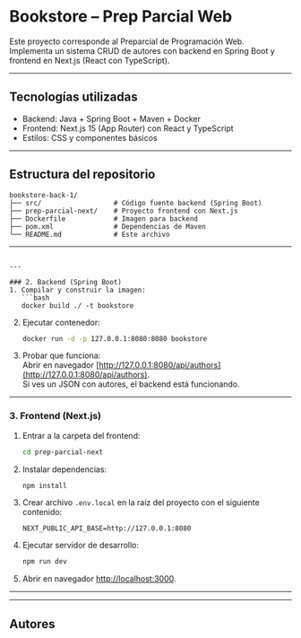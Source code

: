 # Bookstore – Prep Parcial Web

Este proyecto corresponde al Preparcial de Programación Web.  
Implementa un sistema CRUD de autores con backend en Spring Boot y frontend en Next.js (React con TypeScript).

---

## Tecnologías utilizadas
- Backend: Java + Spring Boot + Maven + Docker
- Frontend: Next.js 15 (App Router) con React y TypeScript
- Estilos: CSS y componentes básicos

---

## Estructura del repositorio
```
bookstore-back-1/
├── src/                  # Código fuente backend (Spring Boot)
├── prep-parcial-next/    # Proyecto frontend con Next.js
├── Dockerfile            # Imagen para backend
├── pom.xml               # Dependencias de Maven
└── README.md             # Este archivo
```

---

```

---

### 2. Backend (Spring Boot)
1. Compilar y construir la imagen:
   ```bash
   docker build ./ -t bookstore
   ```
2. Ejecutar contenedor:
   ```bash
   docker run -d -p 127.0.0.1:8080:8080 bookstore
   ```
3. Probar que funciona:  
   Abrir en navegador [http://127.0.0.1:8080/api/authors](http://127.0.0.1:8080/api/authors).  
   Si ves un JSON con autores, el backend está funcionando.


---

### 3. Frontend (Next.js)

1. Entrar a la carpeta del frontend:
   ```bash
   cd prep-parcial-next
   ```
2. Instalar dependencias:
   ```bash
   npm install
   ```
3. Crear archivo `.env.local` en la raíz del proyecto con el siguiente contenido:
   ```env
   NEXT_PUBLIC_API_BASE=http://127.0.0.1:8080
   ```
4. Ejecutar servidor de desarrollo:
   ```bash
   npm run dev
   ```
5. Abrir en navegador [http://localhost:3000](http://localhost:3000).

---



---

## Autores
